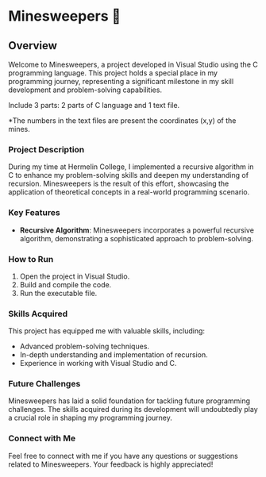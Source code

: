 # Minesweepers 🚩

## Overview

Welcome to Minesweepers, a project developed in Visual Studio using the C programming language. This project holds a special place in my programming journey, representing a significant milestone in my skill development and problem-solving capabilities.

Include 3 parts: 2 parts of C language 
             and 1 text file.

*The numbers in the text files are present the coordinates (x,y) of the mines.
### Project Description

During my time at Hermelin College, I implemented a recursive algorithm in C to enhance my problem-solving skills and deepen my understanding of recursion. Minesweepers is the result of this effort, showcasing the application of theoretical concepts in a real-world programming scenario.

### Key Features

- **Recursive Algorithm**: Minesweepers incorporates a powerful recursive algorithm, demonstrating a sophisticated approach to problem-solving.

### How to Run

1. Open the project in Visual Studio.
2. Build and compile the code.
3. Run the executable file.

### Skills Acquired

This project has equipped me with valuable skills, including:
- Advanced problem-solving techniques.
- In-depth understanding and implementation of recursion.
- Experience in working with Visual Studio and C.

### Future Challenges

Minesweepers has laid a solid foundation for tackling future programming challenges. The skills acquired during its development will undoubtedly play a crucial role in shaping my programming journey.

### Connect with Me

Feel free to connect with me if you have any questions or suggestions related to Minesweepers. Your feedback is highly appreciated!
